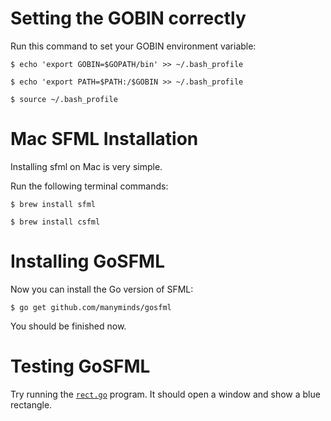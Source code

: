 # Setting the GOBIN correctly

Run this command to set your GOBIN environment variable:

```
$ echo 'export GOBIN=$GOPATH/bin' >> ~/.bash_profile
```

```
$ echo 'export PATH=$PATH:/$GOBIN >> ~/.bash_profile
```

```
$ source ~/.bash_profile
```

# Mac SFML Installation

Installing sfml on Mac is very simple.

Run the following terminal commands:

```
$ brew install sfml
```

```
$ brew install csfml
```

# Installing GoSFML

Now you can install the Go version of SFML:

```
$ go get github.com/manyminds/gosfml
```

You should be finished now.

# Testing GoSFML

Try running the [`rect.go`](./rect.go) program. It should open a window and
show a blue rectangle.

